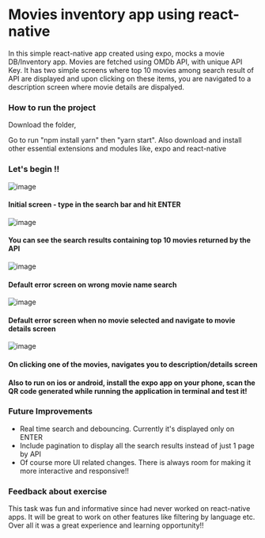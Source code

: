 # Movies inventory app using react-native
In this simple react-native app created using expo, mocks a movie DB/Inventory app. Movies are fetched using OMDb API, with unique API Key. 
It has two simple screens where top 10 movies among search result of API are displayed and upon clicking on these items, you are navigated 
to a description screen where movie details are dispalyed.
  

### How to run the project ###

Download the folder,

Go to run "npm install yarn" then "yarn start". Also download and install other essential extensions and modules like, expo and react-native

### Let's begin !! ###
                        
![image](https://user-images.githubusercontent.com/97677773/151613289-858e077b-6ccb-4c39-b938-de26be546803.png)

#### Initial screen - type in the search bar and hit ENTER ####


![image](https://user-images.githubusercontent.com/97677773/151613352-7716b615-8155-436c-8947-1eb37f20a24a.png)

####  You can see the search results containing top 10 movies returned by the API ####

![image](https://user-images.githubusercontent.com/97677773/151250553-51cf0a6a-f301-4004-94bc-499d99ad7a2b.png)

#### Default error screen on wrong movie name search ####

![image](https://user-images.githubusercontent.com/97677773/151613460-c34af964-62ad-456d-8c7c-1dd4bde51c37.png)

#### Default error screen when no movie selected and navigate to movie details screen ####

![image](https://user-images.githubusercontent.com/97677773/151613565-1b744b9f-81d1-4ebc-8648-8925a96b7e77.png)

#### On clicking one of the movies, navigates you to description/details screen ####

#### Also to run on ios or android, install the expo app on your phone, scan the QR code generated while running the application in terminal and test it!

### Future Improvements ###


* Real time search and debouncing. Currently it's displayed only on ENTER
* Include pagination to display all the search results instead of just 1 page by API
* Of course more UI related changes. There is always room for making it more interactive and responsive!!

### Feedback about exercise ###
This task was fun and informative since had never worked on react-native apps. It will be great to work on other features like filtering by language etc. Over all it was a great experience and learning opportunity!!


